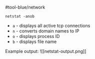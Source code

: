 #tool-blue/network 

`netstat -anob`
- `a` - displays all active tcp connections
- `n` - converts domain names to IP
- `o` - displays process ID
- `b` - displays file name

Example output:
![[netstat-output.png]]